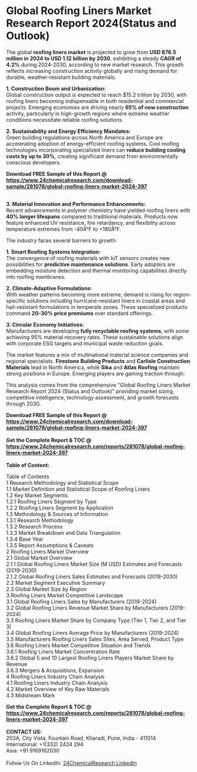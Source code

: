 <h1>Global Roofing Liners Market Research Report 2024(Status and Outlook)</h1><p>The global <strong>roofing liners market</strong> is projected to grow from <strong>USD 876.5 million in 2024 to USD 1.12 billion by 2030</strong>, exhibiting a steady <strong>CAGR of 4.2%</strong> during 2024-2030, according to new market research. This growth reflects increasing construction activity globally and rising demand for durable, weather-resistant building materials.</p><p><strong>1. Construction Boom and Urbanization:</strong><br>
Global construction output is expected to reach $15.2 trillion by 2030, with roofing liners becoming indispensable in both residential and commercial projects. Emerging economies are driving nearly <strong>65% of new construction</strong> activity, particularly in high-growth regions where extreme weather conditions necessitate reliable roofing solutions.</p><p><strong>2. Sustainability and Energy Efficiency Mandates:</strong><br>
Green building regulations across North America and Europe are accelerating adoption of energy-efficient roofing systems. Cool roofing technologies incorporating specialized liners can <strong>reduce building cooling costs by up to 30%</strong>, creating significant demand from environmentally conscious developers.</p><div><b>Download FREE Sample of this Report @ 
            <a href="https://www.24chemicalresearch.com/download-sample/281078/global-roofing-liners-market-2024-397">
            https://www.24chemicalresearch.com/download-sample/281078/global-roofing-liners-market-2024-397</a></b></div><br><p><strong>3. Material Innovation and Performance Enhancements:</strong><br>
Recent advancements in polymer chemistry have yielded roofing liners with <strong>40% longer lifespans</strong> compared to traditional materials. Products now feature enhanced UV resistance, fire retardancy, and flexibility across temperature extremes from -40Â°F to +180Â°F.</p><p>The industry faces several barriers to growth:</p><p><strong>1. Smart Roofing Systems Integration:</strong><br>
The convergence of roofing materials with IoT sensors creates new possibilities for <strong>predictive maintenance solutions</strong>. Early adopters are embedding moisture detection and thermal monitoring capabilities directly into roofing membranes.</p><p><strong>2. Climate-Adaptive Formulations:</strong><br>
With weather patterns becoming more extreme, demand is rising for region-specific solutions including hurricane-resistant liners in coastal areas and hail-resistant formulations in temperate zones. These specialized products command <strong>20-30% price premiums</strong> over standard offerings.</p><p><strong>3. Circular Economy Initiatives:</strong><br>
Manufacturers are developing <strong>fully recyclable roofing systems</strong>, with some achieving 95% material recovery rates. These sustainable solutions align with corporate ESG targets and municipal waste reduction goals.</p><p>The market features a mix of multinational material science companies and regional specialists. <strong>Firestone Building Products</strong> and <strong>Carlisle Construction Materials</strong> lead in North America, while <strong>Sika</strong> and <strong>Atlas Roofing</strong> maintain strong positions in Europe. Emerging players are gaining traction through:</p><p>This analysis comes from the comprehensive "Global Roofing Liners Market Research Report 2024 (Status and Outlook)" providing market sizing, competitive intelligence, technology assessment, and growth forecasts through 2030.</p><div><b>Download FREE Sample of this Report @ 
            <a href="https://www.24chemicalresearch.com/download-sample/281078/global-roofing-liners-market-2024-397">
            https://www.24chemicalresearch.com/download-sample/281078/global-roofing-liners-market-2024-397</a></b></div><br><div><b>Get the Complete Report & TOC @ 
            <a href="https://www.24chemicalresearch.com/reports/281078/global-roofing-liners-market-2024-397">
            https://www.24chemicalresearch.com/reports/281078/global-roofing-liners-market-2024-397</a></b></div><br>
            <b>Table of Content:</b><p>Table of Contents<br />
 1 Research Methodology and Statistical Scope<br />
 1.1 Market Definition and Statistical Scope of Roofing Liners<br />
 1.2 Key Market Segments<br />
 1.2.1 Roofing Liners Segment by Type<br />
 1.2.2 Roofing Liners Segment by Application<br />
 1.3 Methodology & Sources of Information<br />
 1.3.1 Research Methodology<br />
 1.3.2 Research Process<br />
 1.3.3 Market Breakdown and Data Triangulation<br />
 1.3.4 Base Year<br />
 1.3.5 Report Assumptions & Caveats<br />
 2 Roofing Liners Market Overview<br />
 2.1 Global Market Overview<br />
 2.1.1 Global Roofing Liners Market Size (M USD) Estimates and Forecasts (2019-2030)<br />
 2.1.2 Global Roofing Liners Sales Estimates and Forecasts (2019-2030)<br />
 2.2 Market Segment Executive Summary<br />
 2.3 Global Market Size by Region<br />
 3 Roofing Liners Market Competitive Landscape<br />
 3.1 Global Roofing Liners Sales by Manufacturers (2019-2024)<br />
 3.2 Global Roofing Liners Revenue Market Share by Manufacturers (2019-2024)<br />
 3.3 Roofing Liners Market Share by Company Type (Tier 1, Tier 2, and Tier 3)<br />
 3.4 Global Roofing Liners Average Price by Manufacturers (2019-2024)<br />
 3.5 Manufacturers Roofing Liners Sales Sites, Area Served, Product Type<br />
 3.6 Roofing Liners Market Competitive Situation and Trends<br />
 3.6.1 Roofing Liners Market Concentration Rate<br />
 3.6.2 Global 5 and 10 Largest Roofing Liners Players Market Share by Revenue<br />
 3.6.3 Mergers & Acquisitions, Expansion<br />
 4 Roofing Liners Industry Chain Analysis<br />
 4.1 Roofing Liners Industry Chain Analysis<br />
 4.2 Market Overview of Key Raw Materials<br />
 4.3 Midstream Mark</p><div><b>Get the Complete Report & TOC @ 
            <a href="https://www.24chemicalresearch.com/reports/281078/global-roofing-liners-market-2024-397">
            https://www.24chemicalresearch.com/reports/281078/global-roofing-liners-market-2024-397</a></b></div><br><b>CONTACT US:</b><br>
            203A, City Vista, Fountain Road, Kharadi, Pune, India - 411014<br>
            International: +1(332) 2424 294<br>
            Asia: +91 9169162030 <br><br>
            Follow Us On LinkedIn: <a href="https://www.linkedin.com/company/24chemicalresearch/">24ChemicalResearch LinkedIn</a>